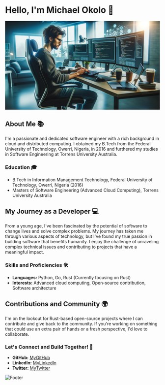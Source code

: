 # Hello, I'm Michael Okolo 👋

![Banner](cool_software_engineer.png)

## About Me 📚

I'm a passionate and dedicated software engineer with a rich background in cloud and distributed computing. I obtained my B.Tech from the Federal University of Technology, Owerri, Nigeria, in 2016 and furthered my studies in Software Engineering at Torrens University Australia.

### Education 🎓

- B.Tech in Information Management Technology, Federal University of Technology, Owerri, Nigeria (2016)
- Masters of Software Engineering (Advanced Cloud Computing), Torrens University Australia

## My Journey as a Developer 💻

From a young age, I've been fascinated by the potential of software to change lives and solve complex problems. My journey has taken me through various aspects of technology, but I've found my true passion in building software that benefits humanity. I enjoy the challenge of unraveling complex technical issues and contributing to projects that have a meaningful impact.

### Skills and Proficiencies 🛠️

- **Languages:** Python, Go, Rust (Currently focusing on Rust)
- **Interests:** Advanced cloud computing, Open-source contribution, Software architecture

## Contributions and Community 🌍

I'm on the lookout for Rust-based open-source projects where I can contribute and give back to the community. If you're working on something that could use an extra pair of hands or a fresh perspective, I'd love to collaborate.

### Let's Connect and Build Together! 🚀

- **GitHub:** [MyGitHub](https://github.com/mikosco4real)
- **LinkedIn:** [MyLinkedIn](https://www.linkedin.com/in/michael-okolo-b3b2bbaa/)
- **Twitter:** [MyTwitter](https://twitter.com/lord_zedd1)

![Footer](https://www.conceptseating.com/wp-content/uploads/2021/01/Market-Programming-Banner.jpg)
